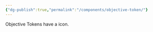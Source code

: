 ```yaml
---
{"dg-publish":true,"permalink":"/components/objective-token/"}
---
```


Objective Tokens have a <span class="icon-objective"></span> icon. 
